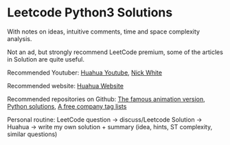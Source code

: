 # Leetcode Python3 Solutions

With notes on ideas, intuitive comments, time and space complexity analysis.

Not an ad, but strongly recommend LeetCode premium, some of the articles in Solution are quite useful.

Recommended Youtuber: [Huahua Youtube](https://www.youtube.com/user/xxfflower), [Nick White](https://www.youtube.com/channel/UC1fLEeYICmo3O9cUsqIi7HA)

Recommended website: [Huahua Website](https://zxi.mytechroad.com/blog/)

Recommended repositories on Github: [The famous animation version](https://github.com/MisterBooo/LeetCodeAnimation), [Python solutions](https://github.com/wuduhren/leetcode-python), [A free company tag lists](https://github.com/youhusky/Leetcode_Company)

Personal routine: LeetCode question -> discuss/Leetcode Solution -> Huahua -> write my own solution + summary (idea, hints, ST complexity, similar questions)
